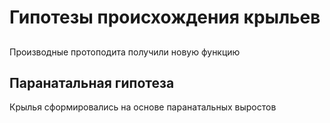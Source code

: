 # Гипотезы происхождения крыльев
## 
Производные протоподита получили новую функцию
## Паранатальная гипотеза
Крылья сформировались на основе паранатальных выростов


# 